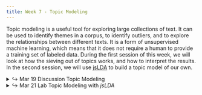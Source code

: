 ```yaml
---
title: Week 7 - Topic Modeling
---
```

Topic modeling is a useful tool for exploring large collections of text. It can be used to identify themes in a corpus, to identify outliers, and to explore the relationships between different texts. It is a form of unsupervised machine learning, which means that it does not require a human to provide a training set of labeled data. During the first session of this week, we will look at how the sieving out of topics works, and how to interpret the results. In the second session, we will use [jsLDA](https://mimno.infosci.cornell.edu/jsLDA/) to build a topic model of our own.

<details>
  <summary class="session-summary">
    <span class="arrow">↪</span>
    <span class="date-label">Mar 19</span>
    <span class="label label-blue">Discussion</span>
    <span class="session-title">Topic Modeling</span>
  </summary>
  <div markdown="1">
- [Slides](https://docs.google.com/presentation/d/1MyqVCdfpyicH5UapZUVeHDNvSGeOWv69Zgj0KYsf5jE/edit?usp=sharing)
- Pre-Class Reflection <small>&rarr; **Perusall annotations not required for these readings.**</small>
  - [Froehlich, Heather. _Moby Dick Is About Whales, or Why Should We Count Words?_](https://hfroehli.ch/2019/09/27/moby-dick-is-about-whales-or-why-should-we-count-words/).
  - [Blei, David M. “Topic Modeling and Digital Humanities.”](https://journalofdigitalhumanities.org/2-1/topic-modeling-and-digital-humanities-by-david-m-blei/) _Journal of Digital Humanities_, vol. 2, no. 1, 2012.
  - [Nelson, Robert K. _Mining the Dispatch_](https://dsl.richmond.edu/dispatch/).

</div>
</details>

<details>
  <summary class="session-summary">
    <span class="arrow">↪</span>
    <span class="date-label">Mar 21</span>
    <span class="label label-red">Lab</span>
    <span class="session-title">Topic Modeling with <i>jsLDA</i></span>
  </summary>
  <div markdown="1">
- Slides (_coming soon_)
  - [jsLDA website](https://mimno.infosci.cornell.edu/jsLDA/)
  - [Data](https://drive.google.com/drive/folders/10Wg9n4IutZanknePYxOSONTGm0lseFep?usp=sharing)
- Pre-Class Reflection <small>&rarr; **Perusall annotations not required for these readings.**</small>
  - [Boyd-Graber, Jordan, et al. “Applications of Topic Models.”](https://app.perusall.com/courses/introdh24/boyd-graber-et-al-2017-applications-of-topic-models) _Foundations and Trends in Information Retrieval_, vol. 11, no. 2–3, 2017, pp. 143–296. <small>&rarr; This is a big one! No need to read in depth; become acquainted with chapters 1.1, 1.2 (+ 1.3 if you want to get a bit more technical), chapter 3, and chapter 6.</small>
  - [Antoniak, Maria. _A Computational Reading of a Birth Stories Community_](https://maria-antoniak.github.io//2019/11/04/computational-reading-birth-stories.html). 5 Nov. 2019.

</div>
</details>
